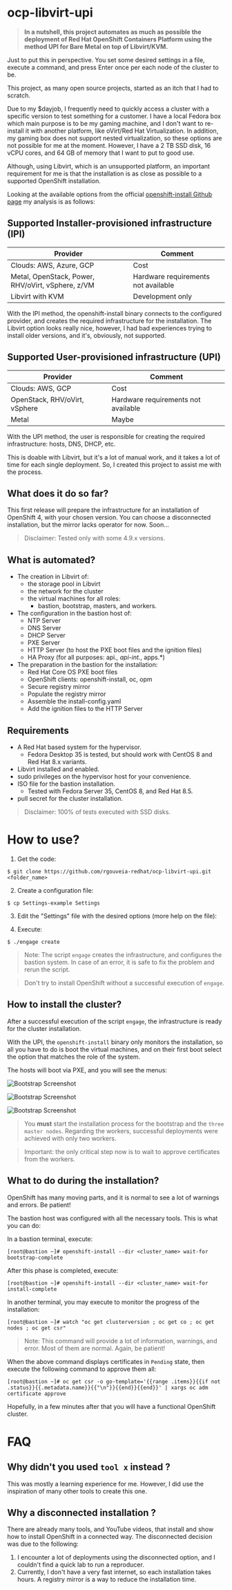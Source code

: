 
# ocp-libvirt-upi

> **In a nutshell, this project automates as much as possible the deployment of Red Hat OpenShift Containers Platform using the method UPI for Bare Metal on top of Libvirt/KVM.**

Just to put this in perspective. You set some desired settings in a file, execute a command, and press Enter once per each node of the cluster to be.

This project, as many open source projects, started as an itch that I had to scratch.

Due to my $dayjob, I frequently need to quickly access a cluster with a specific version to test something for a customer. I have a local Fedora box which main purpose is to be my gaming machine, and I don't want to re-install it with another platform, like oVirt/Red Hat Virtualization. In addition, my gaming box does not support nested virtualization, so these options are not possible for me at the moment. However, I have a 2 TB SSD disk, 16 vCPU cores, and 64 GB of memory that I want to put to good use.

Although, using Libvirt, which is an unsupported platform, an important requirement for me is that the installation is as close as possible to a supported OpenShift installation.

Looking at the available options from the official [openshift-install Github page](https://github.com/openshift/installer) my analysis is as follows:

## Supported Installer-provisioned infrastructure (IPI)

| Provider | Comment |
| --- | --- |
| Clouds: AWS, Azure, GCP | Cost |
| Metal, OpenStack, Power, RHV/oVirt, vSphere, z/VM | Hardware requirements not available |
| Libvirt with KVM | Development only |

With the IPI method, the openshift-install binary connects to the configured provider, and creates the required infrastructure for the installation. The Libvirt option looks really nice, however, I had bad experiences trying to install older versions, and it's, obviously, not supported.

## Supported User-provisioned infrastructure (UPI)

| Provider | Comment |
| --- | --- |
| Clouds: AWS, GCP | Cost |
| OpenStack, RHV/oVirt, vSphere | Hardware requirements not available |
| Metal | Maybe |

With the UPI method, the user is responsible for creating the required infrastructure: hosts, DNS, DHCP, etc.

This is doable with Libvirt, but it's a lot of manual work, and it takes a lot of time for each single deployment. So, I created this project to assist me with the process.

## What does it do so far?

This first release will prepare the infrastructure for an installation of OpenShift 4, with your chosen version. You can choose a disconnected installation, but the mirror lacks operator for now. Soon... 

> Disclaimer: Tested only with some 4.9.x versions.

## What is automated?

- The creation in Libvirt of:
  - the storage pool in Libvirt
  - the network for the cluster
  - the virtual machines for all roles:
    - bastion, bootstrap, masters, and workers.
- The configuration in the bastion host of:
  - NTP Server
  - DNS Server
  - DHCP Server
  - PXE Server
  - HTTP Server (to host the PXE boot files and the ignition files)
  - HA Proxy (for all purposes: api.*, api-int.*, apps.*)
- The preparation in the bastion for the installation:
  - Red Hat Core OS PXE boot files
  - OpenShift clients: openshift-install, oc, opm
  - Secure registry mirror
  - Populate the registry mirror
  - Assemble the install-config.yaml
  - Add the ignition files to the HTTP Server

## Requirements

- A Red Hat based system for the hypervisor.
  - Fedora Desktop 35 is tested, but should work with CentOS 8 and Red Hat 8.x variants.
- Libvirt installed and enabled.
- sudo privileges on the hypervisor host for your convenience.
- ISO file for the bastion installation.
  - Tested with Fedora Server 35, CentOS 8, and Red Hat 8.5.
- pull secret for the cluster installation.

> Disclaimer: 100% of tests executed with SSD disks.

# How to use?

1. Get the code:

```
$ git clone https://github.com/rgouveia-redhat/ocp-libvirt-upi.git <folder_name>
```

2. Create a configuration file:

```
$ cp Settings-example Settings
```

3. Edit the "Settings" file with the desired options (more help on the file):

4. Execute:

```
$ ./engage create
```

> Note: The script `engage` creates the infrastructure, and configures the bastion system. In case of an error, it is safe to fix the problem and rerun the script.

> Don't try to install OpenShift without a successful execution of `engage`.

## How to install the cluster?

After a successful execution of the script `engage`, the infrastructure is ready for the cluster installation.

With the UPI, the `openshift-install` binary only monitors the installation, so all you have to do is boot the virtual machines, and on their first boot select the option that matches the role of the system.

The hosts will boot via PXE, and you will see the menus:

![Bootstrap Screenshot](/docs/images/Screenshot_bootstrap.png)

![Bootstrap Screenshot](/docs/images/Screenshot_master.png)

![Bootstrap Screenshot](/docs/images/Screenshot_worker.png)

> You **must** start the installation process for the bootstrap and the `three master nodes`. Regarding the workers, successful deployments were achieved with only two workers.

> Important: the only critical step now is to wait to approve certificates from the workers.

## What to do during the installation?

OpenShift has many moving parts, and it is normal to see a lot of warnings and errors. Be patient!

The bastion host was configured with all the necessary tools. This is what you can do:

In a bastion terminal, execute:

```
[root@bastion ~]# openshift-install --dir <cluster_name> wait-for bootstrap-complete                 
```

After this phase is completed, execute:

```
[root@bastion ~]# openshift-install --dir <cluster_name> wait-for install-complete
```

In another terminal, you may execute to monitor the progress of the installation:

```
[root@bastion ~]# watch "oc get clusterversion ; oc get co ; oc get nodes ; oc get csr"
```

> Note: This command will provide a lot of information, warnings, and error. Most of them are normal. Again, be patient!

When the above command displays certificates in `Pending` state, then execute the following command to approve them all:

```
[root@bastion ~]# oc get csr -o go-template='{{range .items}}{{if not .status}}{{.metadata.name}}{{"\n"}}{{end}}{{end}}' | xargs oc adm certificate approve
```

Hopefully, in a few minutes after that you will have a functional OpenShift cluster.

# FAQ

## Why didn't you used `tool x` instead ?

This was mostly a learning experience for me. However, I did use the inspiration of many other tools to create this one.

## Why a disconnected installation ? 

There are already many tools, and YouTube videos, that install and show how to install OpenShift in a connected way. The disconnected decision was due to the following:

1. I encounter a lot of deployments using the disconnected option, and I couldn't find a quick lab to run a reproducer.
2. Currently, I don't have a very fast internet, so each installation takes hours. A registry mirror is a way to reduce the installation time.
